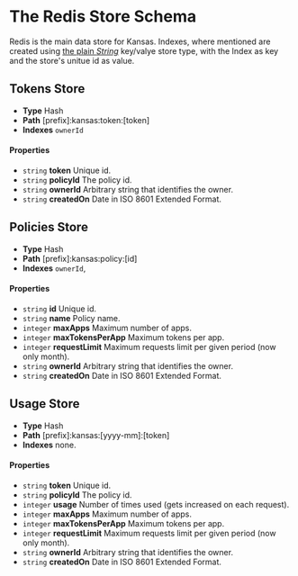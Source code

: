 # The Redis Store Schema

Redis is the main data store for Kansas. Indexes, where mentioned are created using [the plain *String*][redis string] key/valye store type, with the Index as key and the store's unitue id as value.

## Tokens Store

* **Type** Hash
* **Path** [prefix]:kansas:token:[token]
* **Indexes** `ownerId`

#### Properties

* `string` **token** Unique id.
* `string` **policyId** The policy id.
* `string` **ownerId** Arbitrary string that identifies the owner.
* `string` **createdOn** Date in ISO 8601 Extended Format.

## Policies Store

* **Type** Hash
* **Path** [prefix]:kansas:policy:[id]
* **Indexes** `ownerId`, 

#### Properties

* `string` **id** Unique id.
* `string` **name** Policy name.
* `integer` **maxApps** Maximum number of apps.
* `integer` **maxTokensPerApp** Maximum tokens per app.
* `integer` **requestLimit** Maximum requests limit per given period (now only month).
* `string` **ownerId** Arbitrary string that identifies the owner.
* `string` **createdOn** Date in ISO 8601 Extended Format.


## Usage Store

* **Type** Hash
* **Path** [prefix]:kansas:[yyyy-mm]:[token]
* **Indexes** none.

#### Properties

* `string` **token** Unique id.
* `string` **policyId** The policy id.
* `integer` **usage** Number of times used (gets increased on each request).
* `integer` **maxApps** Maximum number of apps.
* `integer` **maxTokensPerApp** Maximum tokens per app.
* `integer` **requestLimit** Maximum requests limit per given period (now only month).
* `string` **ownerId** Arbitrary string that identifies the owner.
* `string` **createdOn** Date in ISO 8601 Extended Format.

[redis string]: http://redis.io/commands#string
